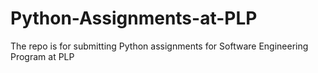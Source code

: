 # Python-Assignments-at-PLP
The repo is for submitting Python assignments for Software Engineering Program at PLP
